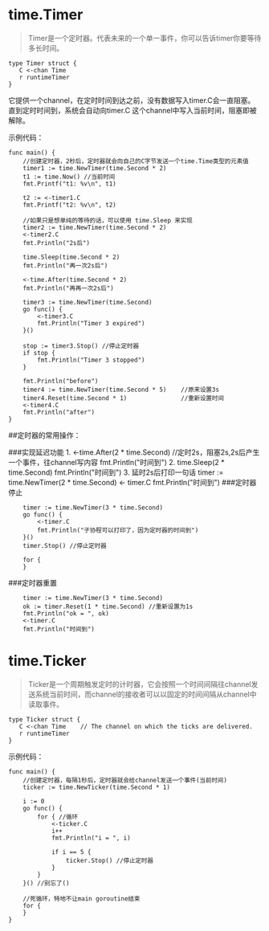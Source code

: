 # time.Timer

>	Timer是一个定时器。代表未来的一个单一事件，你可以告诉timer你要等待多长时间。

```
type Timer struct {
   C <-chan Time
   r runtimeTimer
}
```

它提供一个channel，在定时时间到达之前，没有数据写入timer.C会一直阻塞。直到定时时间到，系统会自动向timer.C 这个channel中写入当前时间，阻塞即被解除。

示例代码：

```
func main() {
    //创建定时器，2秒后，定时器就会向自己的C字节发送一个time.Time类型的元素值
    timer1 := time.NewTimer(time.Second * 2)
    t1 := time.Now() //当前时间
    fmt.Printf("t1: %v\n", t1)

    t2 := <-timer1.C
    fmt.Printf("t2: %v\n", t2)

    //如果只是想单纯的等待的话，可以使用 time.Sleep 来实现
    timer2 := time.NewTimer(time.Second * 2)
    <-timer2.C
    fmt.Println("2s后")

    time.Sleep(time.Second * 2)
    fmt.Println("再一次2s后")

    <-time.After(time.Second * 2)
    fmt.Println("再再一次2s后")

    timer3 := time.NewTimer(time.Second)
    go func() {
        <-timer3.C
        fmt.Println("Timer 3 expired")
    }()

    stop := timer3.Stop() //停止定时器
    if stop {
        fmt.Println("Timer 3 stopped")
    }

    fmt.Println("before")
    timer4 := time.NewTimer(time.Second * 5) 	//原来设置3s
    timer4.Reset(time.Second * 1)            	//重新设置时间
    <-timer4.C
    fmt.Println("after")
}
```

##定时器的常用操作：

###实现延迟功能
	1. <-time.After(2 * time.Second) //定时2s，阻塞2s,2s后产生一个事件，往channel写内容
fmt.Println("时间到")
	2. time.Sleep(2 * time.Second)
fmt.Println("时间到")
	3. 延时2s后打印一句话
timer := time.NewTimer(2 * time.Second)
<- timer.C
fmt.Println("时间到")
###定时器停止

```
	timer := time.NewTimer(3 * time.Second)
    go func() {
        <-timer.C
        fmt.Println("子协程可以打印了，因为定时器的时间到")
    }()
    timer.Stop() //停止定时器

    for {
	}
```
###定时器重置

```
	timer := time.NewTimer(3 * time.Second)
	ok := timer.Reset(1 * time.Second) //重新设置为1s
	fmt.Println("ok = ", ok)
	<-timer.C
	fmt.Println("时间到")
```

# time.Ticker

>	Ticker是一个周期触发定时的计时器，它会按照一个时间间隔往channel发送系统当前时间，而channel的接收者可以以固定的时间间隔从channel中读取事件。

```
type Ticker struct {
   C <-chan Time 	// The channel on which the ticks are delivered.
   r runtimeTimer
}
```
示例代码：

```
func main() {
    //创建定时器，每隔1秒后，定时器就会给channel发送一个事件(当前时间)
    ticker := time.NewTicker(time.Second * 1)

    i := 0
    go func() {
        for { //循环
            <-ticker.C
            i++
            fmt.Println("i = ", i)

            if i == 5 {
                ticker.Stop() //停止定时器
            }
        }
    }() //别忘了()

    //死循环，特地不让main goroutine结束
    for {
    }
}
```
